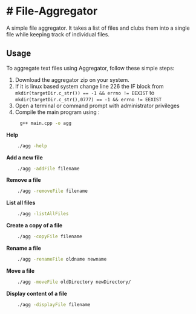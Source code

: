 # # File-Aggregator
A simple file aggregator. It takes a list of files and clubs them into a single file while keeping track of individual files.


## Usage

To aggregate text files using Aggregator, follow these simple steps:

1. Download the aggregator zip on your system.
2. If it is linux based system change line 226 the IF block from ``` mkdir(targetDir.c_str()) == -1 && errno != EEXIST ``` to ```mkdir(targetDir.c_str(),0777) == -1 && errno != EEXIST ```
3. Open a terminal or command prompt with administrator privileges
4. Compile the main program using :
```sh
     g++ main.cpp -o agg
```
**Help**
```sh
    ./agg -help
```

**Add a new file**
```sh
    ./agg -addFile filename
```

**Remove a file**
```sh
    ./agg -removeFile filename
```
**List all files**
```sh
    ./agg -listAllFiles
```
**Create a copy of a file**
```sh
    ./agg -copyFile filename
```
**Rename a file**
```sh
    ./agg -renameFile oldname newname
```
**Move a file**
```sh
    ./agg -moveFile oldDirectory newDirectory/
```
**Display content of a file**
```sh
    ./agg -displayFile filename
```

